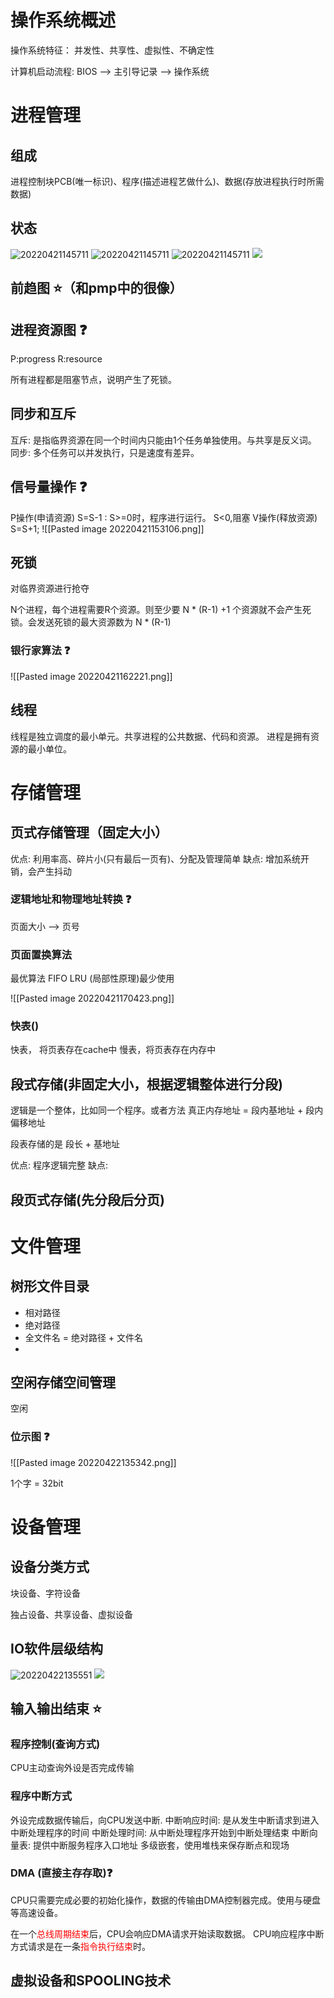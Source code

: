 # 操作系统概述

操作系统特征： 并发性、共享性、虚拟性、不确定性

计算机启动流程: BIOS --> 主引导记录 --> 操作系统



# 进程管理

## 组成
进程控制块PCB(唯一标识)、程序(描述进程艺做什么)、数据(存放进程执行时所需数据)

## 状态
![20220421145711](http://image.clickear.top/20220421145711.png)
![20220421145711](http://image.clickear.top/20220421145711.png)
![20220421145711](http://image.clickear.top/20220421145711.png)
![](http://image.clickear.top/20220421145711.png)


## 前趋图 ⭐（和pmp中的很像）

## 进程资源图 ❓
P:progress
R:resource

所有进程都是阻塞节点，说明产生了死锁。

## 同步和互斥
互斥: 是指临界资源在同一个时间内只能由1个任务单独使用。与共享是反义词。
同步: 多个任务可以并发执行，只是速度有差异。

## 信号量操作 ❓
P操作(申请资源) S=S-1 : S>=0时，程序进行运行。 S<0,阻塞
V操作(释放资源) S=S+1;
![[Pasted image 20220421153106.png]]


## 死锁
对临界资源进行抢夺

N个进程，每个进程需要R个资源。则至少要 N * (R-1) +1 个资源就不会产生死锁。会发送死锁的最大资源数为 N * (R-1) 



### 银行家算法 ❓
![[Pasted image 20220421162221.png]]

## 线程
线程是独立调度的最小单元。共享进程的公共数据、代码和资源。
进程是拥有资源的最小单位。

# 存储管理
## 页式存储管理（固定大小）
优点: 利用率高、碎片小(只有最后一页有)、分配及管理简单
缺点: 增加系统开销，会产生抖动

### 逻辑地址和物理地址转换 ❓

页面大小 --> 页号


### 页面置换算法
最优算法
FIFO 
LRU (局部性原理)最少使用

![[Pasted image 20220421170423.png]]

### 快表()
快表， 将页表存在cache中
慢表，将页表存在内存中

## 段式存储(非固定大小，根据逻辑整体进行分段)
逻辑是一个整体，比如同一个程序。或者方法
真正内存地址 = 段内基地址 + 段内偏移地址

段表存储的是 段长 + 基地址

优点: 程序逻辑完整
缺点: 

## 段页式存储(先分段后分页)



# 文件管理


## 树形文件目录

+ 相对路径
+ 绝对路径
+ 全文件名 = 绝对路径 + 文件名
+ 

## 空闲存储空间管理
空闲



### 位示图 ❓
![[Pasted image 20220422135342.png]]

1个字 = 32bit

# 设备管理

## 设备分类方式
块设备、字符设备

独占设备、共享设备、虚拟设备

## IO软件层级结构
![20220422135551 ](http://image.clickear.top/20220422135551.png)
![](http://image.clickear.top/20220422135551.png)

## 输入输出结束 ⭐
### 程序控制(查询方式)
CPU主动查询外设是否完成传输

### 程序中断方式
外设完成数据传输后，向CPU发送中断.
中断响应时间: 是从发生中断请求到进入中断处理程序的时间
中断处理时间: 从中断处理程序开始到中断处理结束
中断向量表: 提供中断服务程序入口地址
多级嵌套，使用堆栈来保存断点和现场


### DMA (直接主存存取)❓
CPU只需要完成必要的初始化操作，数据的传输由DMA控制器完成。使用与硬盘等高速设备。

在一个<font color=#ff0000>总线周期结束</font>后，CPU会响应DMA请求开始读取数据。
CPU响应程序中断方式请求是在一条<font color=#ff0000>指令执行结束</font>时。


## 虚拟设备和SPOOLING技术

